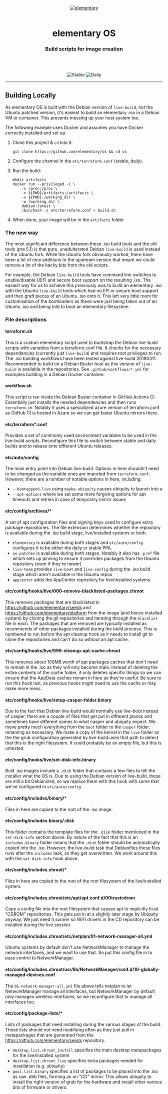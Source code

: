 <div align="center">
  <a href="https://elementary.io" align="center">
    <center align="center">
      <img src="https://raw.githubusercontent.com/elementary/brand/master/logomark-black.png" alt="elementary" align="center">
    </center>
  </a>
  <br>
  <h1 align="center"><center>elementary OS</center></h1>
  <h3 align="center"><center>Build scripts for image creation</center></h3>
  <br>
  <br>
</div>

<p align="center">
  <img src="https://github.com/elementary/os/workflows/stable/badge.svg" alt="Stable">
  <img src="https://github.com/elementary/os/workflows/daily/badge.svg" alt="Daily">
</p>

---

## Building Locally

As elementary OS is built with the Debian version of `live-build`, not the Ubuntu patched version, it's easiest to build an elementary .iso in a Debian VM or container. This prevents messing up your host system too.

The following example uses Docker and assumes you have Docker correctly installed and set up:

 1) Clone this project & `cd` into it:

    ```
    git clone https://github.com/elementary/os && cd os
    ```

 2) Configure the channel in the `etc/terraform.conf` (stable, daily).

 3) Run the build:

    ```
    mkdir artifacts
    docker run --privileged -i \
        -v /proc:/proc \
        -v ${PWD}/artifacts:/artifacts \
        -v ${PWD}:/working_dir \
        -w /working_dir \
        debian:latest \
        /bin/bash -s etc/terraform.conf < build.sh
    ```

 4) When done, your image will be in the `artifacts` folder.

### The new way

The most significant difference between these .iso build tools and the old tools (pre 5.1) is that pure, unadulterated Debian `live-build` is used instead of the Ubuntu fork. While the Ubuntu fork obviously worked, there have been a lot of nice additions to the upstream version that meant we could remove a lot of the hacky bits from the old scripts.

For example, the Debian `live-build` tools have command line switches to enable/disable UEFI and secure boot support on the resulting .iso. The easiest way for us to achieve this previously was to build an elementary .iso with the Ubuntu `live-build` tools which had no EFI or secure boot support and then graft pieces of an Ubuntu .iso onto it. This left very little room for customisation of the bootloaders as these were just being taken out of an Ubuntu .iso and being told to boot an elementary filesystem.

### File descriptions

#### terraform.sh
This is a custom elementary script used to bootstrap the Debian live-build scripts with variables from a terraform.conf file. It checks for the necessary dependencies (currently just `live-build`) and requires root privileges to run. The .iso building workflows have been tested against live-build 20190311. Recommended to build on a Debian Buster host as this version of `live-build` is available in the repositories. See `.github/workflows/*.yml` for examples building in a Debian Docker container.

#### workflow.sh
This script is ran inside the Debian Buster container in GitHub Actions CI. Essentially just installs the needed dependencies and then runs `terraform.sh`. Notably it uses a specialized azure version of terraform.conf as GitHub CI is hosted in Azure so we can get faster Ubuntu mirrors there.

#### etc/terraform*.conf
Provides a set of commonly used environment variables to be used in the live-build scripts. Reconfigure this file to switch between stable and daily builds and to rebase onto different Ubuntu releases.

#### etc/auto/config
The main entry point into Debian live-build. Options in here shouldn't need to be changed as the variable ones are imported from `terraform.conf`. However, there are a number of notable options in here, including:
- `--bootappend-live` using `maybe-ubiquity` causes ubiquity to launch into a
- `--apt-options` where we set some more forgiving options for apt timeouts and retries in case of temporary mirror issues

#### etc/config/archives/*
A set of apt configuration files and signing keys used to configure extra package repositories. The file extension determines whether the repository is available during the .iso build stage, live/installed systems or both.
- `elementary` is available during both stages and `etc/auto/config` configures it to be either the daily or stable PPA.
- `os-patches` is available during both stages. Notably it also has `.pref` file which sets up pinning to ensure it overrides packages from the Ubuntu repository (even if they're newer)
- `live-team` provides `live-boot` and `live-config` during the .iso build stage which aren't available in the Ubuntu repos
- `appcenter` adds the AppCenter repository for live/installed systems

#### etc/config/hooks/live/000-remove-blacklisted-packages.chroot
This removes packages that are blacklisted in https://github.com/elementary/seeds and https://github.com/elementary/platform from the image (and hence installed system) by cloning the git repositories and iterating through the `blacklist` file in each. The packages that are removed are typically installed as recommends of other packages installed during the build process. This is numbered to run before the apt cleanup hook as it needs to install git to clone the repositories and can't do so without an apt cache.

#### etc/config/hooks/live/999-cleanup-apt-cache.chroot
This removes about 100MB worth of apt packages caches that don't need to remain in the .iso as they will only become stale. Instead of deleting the entire contents of the cache folder, it only deletes specific things so we can ensure that the AppData caches remain in here as they're useful. Be sure to run this hook last, as previous hooks might need to use the cache or may make more mess.

#### etc/config/hooks/live/setup-casper-folder.binary
Due to the fact that Debian live-build would normally use live-boot instead of casper, there are a couple of files that get put in different places and sometimes have different names to what casper and ubiquity expect. We move pretty much everything from the `boot` folder to the `casper` folder, renaming as necessary. We make a copy of the kernel in the `live` folder as the the grub configuration generated by live-build uses that path to detect that this is the right filesystem. It could probably be an empty file, but this is untested.

#### etc/config/hooks/live/set-disk-info.binary
Built .iso images include a `.disk` folder that contains a few files to tell the installer what the OS is. Due to using the Debian version of live-build, these are still a bit Debianized, so we replace them with this hook with some that we've configured in `etc/auto/config`

#### etc/config/includes/binary/*
Files in here are copied to the root of the .iso image.

#### etc/config/includes.binary/.disk
This folder contains the template files for the `.disk` folder mentioned in the `set-disk-info` section above. By nature of the fact that this is an `includes.binary` folder means that the `.disk` folder should be automatically copied into the .iso. However, the live-build task that Debianifies these files runs after the `includes` task, so they get overwritten. We work around this with the `set-disk-info` hook above.

#### etc/config/includes.chroot/*
Files in here are copied to the root of the root filesystem of the live/installed system.

#### etc/config/includes.chroot/etc/apt/apt.conf.d/00trustcdrom
Copy a config file into the root filesystem that causes apt to implicitly trust "CDROM" repositories. This gets put in at a slightly later stage by Ubiquity anyway. We just need it sooner so WiFi drivers in the CD repository can be installed during the live session.

#### etc/config/includes.chroot/etc/netplan/01-network-manager-all.yml
Ubuntu systems by default don't use NetworkManager to manage the network interfaces, and we want to use that. So put this config file in to pass control to NetworkManager.

#### etc/config/includes.chroot/usr/lib/NetworkManager/conf.d/10-globally-managed-devices.conf
The `01-network-manager-all.yml` file above tells netplan to let NetworkManager manage all interfaces, but NetworkManager by default only manages wireless interfaces, so we reconfigure that to manage all interfaces too.

#### etc/config/package-lists/*
Lists of packages that need installing during the various stages of the build. These lists should not need modifying often as they just pull in metapackages that are generated from the https://github.com/elementary/seeds repository.
- `desktop.list.chroot_install` specifies the main desktop metapackages for the live/installed system
- `desktop.list.chroot_live` specifies extra packages needed for installation (e.g. ubiquity)
- `pool.list.binary` specifies a list of packages to be placed into the .iso as raw .deb files, forming an on "CD" mirror. This allows ubiquity to install the right version of grub for the hardware and install other various bits of firmware or drivers.

